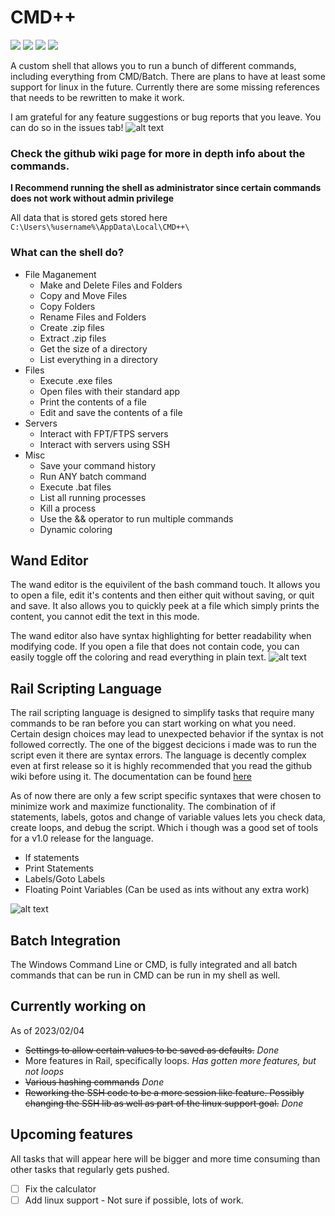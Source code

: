 # CMD++
![](https://img.shields.io/github/downloads/Abbin44/CMD-Plus/total?color=orange&label=Downloads)
![](https://img.shields.io/github/stars/Abbin44/CMD-Plus?color=orange&label=Stars)
![](https://img.shields.io/github/forks/Abbin44/CMD-Plus?color=orange&label=Forks)
![](https://img.shields.io/endpoint?url=https://raw.githubusercontent.com/Abbin44/CMD-Plus/master/Shields/lines.json)

A custom shell that allows you to run a bunch of different commands, including everything from CMD/Batch. There are plans to have at least some support for linux in the future. Currently there are some missing references that needs to be rewritten to make it work. 

I am grateful for any feature suggestions or bug reports that you leave. You can do so in the issues tab!
![alt text](https://github.com/Abbin44/Custom-Shell/blob/master/preview.png?raw=true)

### Check the github wiki page for more in depth info about the commands.

**I Recommend running the shell as administrator since certain commands does not work without admin privilege**

All data that is stored gets stored here `C:\Users\%username%\AppData\Local\CMD++\`
### What can the shell do?
+ File Maganement
    + Make and Delete Files and Folders
    + Copy and Move Files
    + Copy Folders
    + Rename Files and Folders
    + Create .zip files
    + Extract .zip files
    + Get the size of a directory
    + List everything in a directory
+ Files
    + Execute .exe files
    + Open files with their standard app
    + Print the contents of a file
    + Edit and save the contents of a file
+ Servers
    + Interact with FPT/FTPS servers
    + Interact with servers using SSH
+ Misc
    + Save your command history
    + Run ANY batch command
    + Execute .bat files
    + List all running processes
    + Kill a process
    + Use the && operator to run multiple commands
    + Dynamic coloring
    
## Wand Editor
The wand editor is the equivilent of the bash command touch. It allows you to open a file, edit it's contents and then either quit without saving, or quit and save. It also allows you to quickly peek at a file which simply prints the content, you cannot edit the text in this mode.

The wand editor also have syntax highlighting for better readability when modifying code. If you open a file that does not contain code, you can easily toggle off the coloring and read everything in plain text.
![alt text](https://github.com/Abbin44/Custom-Shell/blob/master/wand_preview.png?raw=true)

## Rail Scripting Language
The rail scripting language is designed to simplify tasks that require many commands to be ran before you can start working on what you need.
Certain design choices may lead to unexpected behavior if the syntax is not followed correctly. The one of the biggest decicions i made was to run the script even it there are syntax errors.
The language is decently complex even at first release so it is highly recommended that you read the github wiki before using it. The documentation can be found [here](https://github.com/Abbin44/CMD-Plus/wiki/Rails)

As of now there are only a few script specific syntaxes that were chosen to minimize work and maximize functionality.
The combination of if statements, labels, gotos and change of variable values lets you check data, create loops, and debug the script. Which i though was a good set of tools for a v1.0 release for the language.

  + If statements
  + Print Statements
  + Labels/Goto Labels
  + Floating Point Variables (Can be used as ints without any extra work)
  
![alt text](https://github.com/Abbin44/Custom-Shell/blob/master/script_preview.png?raw=true)

## Batch Integration
The Windows Command Line or CMD, is fully integrated and all batch commands that can be run in CMD can be run in my shell as well.

## Currently working on
As of 2023/02/04
 * <s>Settings to allow certain values to be saved as defaults.</s> *Done*
 * More features in Rail, specifically loops. *Has gotten more features, but not loops*
 * <s>Various hashing commands</s> *Done*
 * <s>Reworking the SSH code to be a more session like feature. Possibly changing the SSH lib as well as part of the linux support goal.</s> *Done*

## Upcoming features
All tasks that will appear here will be bigger and more time consuming than other tasks that regularly gets pushed.

- [ ] Fix the calculator
- [ ] Add linux support - Not sure if possible, lots of work.

